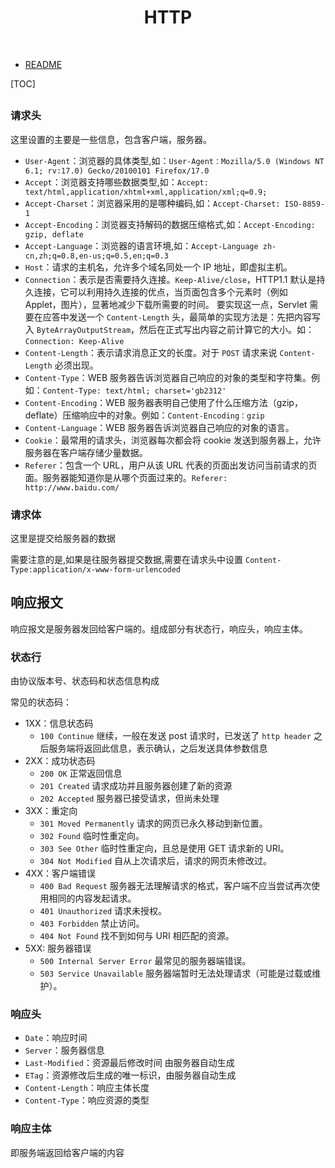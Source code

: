  <h1 align="center"><b>HTTP</b></h1><br>

- [README](../../README.md)

[TOC]

##

### 请求头

这里设置的主要是一些信息，包含客户端，服务器。

- `User-Agent`：浏览器的具体类型,如：`User-Agent：Mozilla/5.0 (Windows NT 6.1; rv:17.0) Gecko/20100101 Firefox/17.0`
- `Accept`：浏览器支持哪些数据类型,如：`Accept: text/html,application/xhtml+xml,application/xml;q=0.9;`
- `Accept-Charset`：浏览器采用的是哪种编码,如：`Accept-Charset: ISO-8859-1`
- `Accept-Encoding`：浏览器支持解码的数据压缩格式,如：`Accept-Encoding: gzip, deflate`
- `Accept-Language`：浏览器的语言环境,如：`Accept-Language zh-cn,zh;q=0.8,en-us;q=0.5,en;q=0.3`
- `Host`：请求的主机名，允许多个域名同处一个 IP 地址，即虚拟主机。
- `Connection`：表示是否需要持久连接。`Keep-Alive/close`，HTTP1.1 默认是持久连接，它可以利用持久连接的优点，当页面包含多个元素时（例如 Applet，图片），显著地减少下载所需要的时间。
  要实现这一点，Servlet 需要在应答中发送一个 `Content-Length` 头，最简单的实现方法是：先把内容写入 `ByteArrayOutputStream`，然后在正式写出内容之前计算它的大小。如：`Connection: Keep-Alive`
- `Content-Length`：表示请求消息正文的长度。对于 `POST` 请求来说 `Content-Length` 必须出现。
- `Content-Type`：WEB 服务器告诉浏览器自己响应的对象的类型和字符集。例如：`Content-Type: text/html; charset='gb2312'`
- `Content-Encoding`：WEB 服务器表明自己使用了什么压缩方法（gzip，deflate）压缩响应中的对象。例如：`Content-Encoding：gzip`
- `Content-Language`：WEB 服务器告诉浏览器自己响应的对象的语言。
- `Cookie`：最常用的请求头，浏览器每次都会将 cookie 发送到服务器上，允许服务器在客户端存储少量数据。
- `Referer`：包含一个 URL，用户从该 URL 代表的页面出发访问当前请求的页面。服务器能知道你是从哪个页面过来的。`Referer: http://www.baidu.com/`

### 请求体

这里是提交给服务器的数据

需要注意的是,如果是往服务器提交数据,需要在请求头中设置 `Content-Type:application/x-www-form-urlencoded`

## 响应报文

响应报文是服务器发回给客户端的。组成部分有状态行，响应头，响应主体。

### 状态行

由协议版本号、状态码和状态信息构成

常见的状态码：

- 1XX：信息状态码
  - `100 Continue` 继续，一般在发送 post 请求时，已发送了 `http header` 之后服务端将返回此信息，表示确认，之后发送具体参数信息
- 2XX：成功状态码
  - `200 OK` 正常返回信息
  - `201 Created` 请求成功并且服务器创建了新的资源
  - `202 Accepted` 服务器已接受请求，但尚未处理
- 3XX：重定向
  - `301 Moved Permanently` 请求的网页已永久移动到新位置。
  - `302 Found` 临时性重定向。
  - `303 See Other` 临时性重定向，且总是使用 GET 请求新的 URI。
  - `304 Not Modified` 自从上次请求后，请求的网页未修改过。
- 4XX：客户端错误
  - `400 Bad Request` 服务器无法理解请求的格式，客户端不应当尝试再次使用相同的内容发起请求。
  - `401 Unauthorized` 请求未授权。
  - `403 Forbidden` 禁止访问。
  - `404 Not Found` 找不到如何与 URI 相匹配的资源。
- 5XX: 服务器错误
  - `500 Internal Server Error` 最常见的服务器端错误。
  - `503 Service Unavailable` 服务器端暂时无法处理请求（可能是过载或维护）。

### 响应头

- `Date`：响应时间
- `Server`：服务器信息
- `Last-Modified`：资源最后修改时间 由服务器自动生成
- `ETag`：资源修改后生成的唯一标识，由服务器自动生成
- `Content-Length`：响应主体长度
- `Content-Type`：响应资源的类型

### 响应主体

即服务端返回给客户端的内容 
